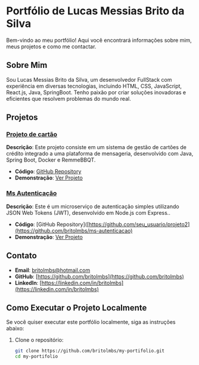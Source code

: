 # Portfólio de Lucas Messias Brito da Silva

Bem-vindo ao meu portfólio! Aqui você encontrará informações sobre mim, meus projetos e como me contactar.

## Sobre Mim

Sou Lucas Messias Brito da Silva, um desenvolvedor FullStack com experiência em diversas tecnologias, incluindo HTML, CSS, JavaScript, React.js, Java, SpringBoot. Tenho paixão por criar soluções inovadoras e eficientes que resolvem problemas do mundo real.

## Projetos

### [Projeto de cartão]((https://github.com/britolmbs/projetocartao))


**Descrição**: Este projeto consiste em um sistema de gestão de cartões de crédito integrado a uma plataforma de mensageria, desenvolvido com Java, Spring Boot, Docker e RemmeBBQT.

- **Código**: [GitHub Repository](https://github.com/britolmbs/projetocartao)
- **Demonstração**: [Ver Projeto]((https://github.com/britolmbs/projetocartao))

### [Ms Autenticação]((https://github.com/britolmbs/ms-autenticacao))


**Descrição**: Este é um microserviço de autenticação simples utilizando JSON Web Tokens (JWT), desenvolvido em Node.js com Express..

- **Código**: [GitHub Repository]([https://github.com/seu_usuario/projeto2](https://github.com/britolmbs/ms-autenticacao)
- **Demonstração**: [Ver Projeto]((https://github.com/britolmbs/ms-autenticacao))

## Contato

- **Email**: [britolmbs@hotmail.com](mailto:britolmbs@hotmail.com)
- **GitHub**: [https://github.com/britolmbs](https://github.com/britolmbs)
- **LinkedIn**: [https://linkedin.com/in/britolmbs](https://linkedin.com/in/britolmbs)

## Como Executar o Projeto Localmente

Se você quiser executar este portfólio localmente, siga as instruções abaixo:

1. Clone o repositório:
   ```bash
   git clone https://github.com/britolmbs/my-portifolio.git
   cd my-portifolio
